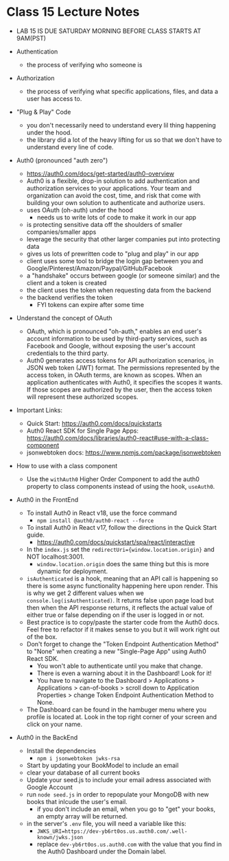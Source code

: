 # Class 15 Lecture Notes

- LAB 15 IS DUE SATURDAY MORNING BEFORE CLASS STARTS AT 9AM(PST)

- Authentication
  - the process of verifying who someone is

- Authorization
  - the process of verifying what specific applications, files, and data a user has access to.

- "Plug & Play" Code
  - you don't necessarily need to understand every lil thing happening under the hood.
  - the library did a lot of the heavy lifting for us so that we don't have to understand every line of code.

- Auth0 (pronounced "auth zero")
  - <https://auth0.com/docs/get-started/auth0-overview>
  - Auth0 is a flexible, drop-in solution to add authentication and authorization services to your applications. Your team and organization can avoid the cost, time, and risk that come with building your own solution to authenticate and authorize users.
  - uses OAuth (oh-auth) under the hood
    - needs us to write lots of code to make it work in our app
  - is protecting sensitive data off the shoulders of smaller companies/smaller apps
  - leverage the security that other larger companies put into protecting data
  - gives us lots of prewritten code to "plug and play" in our app
  - client uses some tool to bridge the login gap between you and Google/Pinterest/Amazon/Paypal/GitHub/Facebook
  - a "handshake" occurs between google (or someone similar) and the client and a token is created
  - the client uses the token when requesting data from the backend
  - the backend verifies the token
    - FYI tokens can expire after some time

- Understand the concept of OAuth
  - OAuth, which is pronounced "oh-auth," enables an end user's account information to be used by third-party services, such as Facebook and Google, without exposing the user's account credentials to the third party.
  - Auth0 generates access tokens for API authorization scenarios, in JSON web token (JWT) format. The permissions represented by the access token, in OAuth terms, are known as scopes. When an application authenticates with Auth0, it specifies the scopes it wants. If those scopes are authorized by the user, then the access token will represent these authorized scopes.

- Important Links:
  - Quick Start: <https://auth0.com/docs/quickstarts>
  - Auth0 React SDK for Single Page Apps: <https://auth0.com/docs/libraries/auth0-react#use-with-a-class-component>
  - jsonwebtoken docs: <https://www.npmjs.com/package/jsonwebtoken>

- How to use with a class component
  - Use the `withAuth0` Higher Order Component to add the auth0 property to class components instead of using the hook, `useAuth0`.

- Auth0 in the FrontEnd
  - To install Auth0 in React v18, use the force command
    - `npm install @auth0/auth0-react --force`
  - To install Auth0 in React v17, follow the directions in the Quick Start guide.
    - <https://auth0.com/docs/quickstart/spa/react/interactive>
  - In the `index.js` set the `redirectUri={window.location.origin}` and NOT localhost:3001.
    - `window.location.origin` does the same thing but this is more dynamic for deployment.
  - `isAuthenticated` is a hook, meaning that an API call is happening so there is some async functionality happening here upon render. This is why we get 2 different values when we `console.log(isAuthenticated)`. It returns false upon page load but then when the API response returns, it reflects the actual value of either true or false depending on if the user is logged in or not.
  - Best practice is to copy/paste the starter code from the Auth0 docs. Feel free to refactor if it makes sense to you but it will work right out of the box.
  - Don't forget to change the "Token Endpoint Authentication Method" to "None" when creating a new "Single-Page App" using Auth0 React SDK.
    - You won't able to authenticate until you make that change.
    - There is even a warning about it in the Dashboard! Look for it!
    - You have to navigate to the Dashboard > Applications > Applications > can-of-books > scroll down to Application Properties > change Token Endpoint Authentication Method to None.
  - The Dashboard can be found in the hambuger menu where you profile is located at. Look in the top right corner of your screen and click on your name.

- Auth0 in the BackEnd
  - Install the dependencies
    - `npm i jsonwebtoken jwks-rsa`
  - Start by updating your BookModel to include an email
  - clear your database of all current books
  - Update your seed.js to include your email adress associated with Google Account
  - run `node seed.js` in order to repopulate your MongoDB with new books that inlcude the user's email.
    - if you don't include an email, when you go to "get" your books, an empty array will be returned.
  - in the server's `.env` file, you will need a variable like this:
    - `JWKS_URI=https://dev-yb6rt0os.us.auth0.com/.well-known/jwks.json`
    - replace `dev-yb6rt0os.us.auth0.com` with the value that you find in the Auth0 Dashboard under the Domain label.
